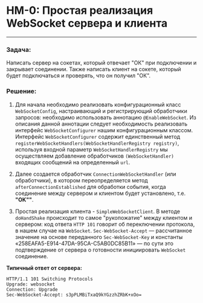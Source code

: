 # HM-0: Простая реализация WebSocket сервера и клиента
---

### Задача:
Написать сервер на сокетах, который отвечает "ОК" при подключении и закрывает соединении. Также написать клиент
на сокете, который будет подключаться и проверять, что он получил "ОК".

### Решение:
1. Для начала необходимо реализовать конфигурационный класс `WebSocketConfig`, настраивающий и регистрирующий
   обработчики запросов: необходимо использовать аннотацию `@EnableWebSocket`. Из описания данной аннотации следует
   необходимость  реализовать интерфейс `WebSocketConfigurer` нашим конфигурационным классом. Интерфейс `WebSocketConfigurer`
   содержит единственный метод `registerWebSocketHandlers(WebSocketHandlerRegistry registry)`, используя входной параметр
   `WebSocketHandlerRegistry` мы осуществляем добавление обработчиков `(WebSocketHandler)` входящих сообщений на определенный `url`.

2. Далее создается обработчик `ConnectionWebSocketHandler` (или обработчики), в котором переопределяется метод
   `afterConnectionEstablished` для обработки события, когда соединение между сервером и клиентом будет установлено, т.е. **"OK""**.

3. Простая реализация клиента - `SimpleWebSocketClient`. В методе `doHandShake` происходит то самое "рукопожатие" между
   клиентом и сервером: код ответа `HTTP 101` говорит об переключении протокола, в нашем случае на `WebSocket`.
   `Sec-WebSocket-Accept` — рассчитанное значение на основе переданного `Sec-WebSocket-Key` и константы
   «258EAFA5-E914-47DA-95CA-C5AB0DC85B11» — по сути это подтверждение от сервера о готовности инициировать `WebSocket` соединение.

**Типичный ответ от сервера:**
```
HTTP/1.1 101 Switching Protocols
Upgrade: websocket
Connection: Upgrade
Sec-WebSocket-Accept: s3pPLMBiTxaQ9kYGzzhZRbK+xOo=
```
